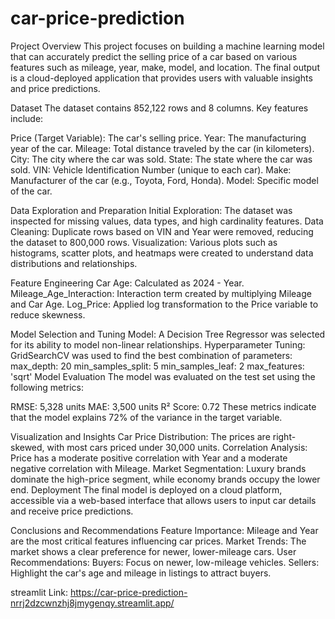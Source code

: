 # car-price-prediction
Project Overview
This project focuses on building a machine learning model that can accurately predict the selling price of a car based on various features such as mileage, year, make, model, and location. The final output is a cloud-deployed application that provides users with valuable insights and price predictions.

Dataset
The dataset contains 852,122 rows and 8 columns. Key features include:

Price (Target Variable): The car's selling price.
Year: The manufacturing year of the car.
Mileage: Total distance traveled by the car (in kilometers).
City: The city where the car was sold.
State: The state where the car was sold.
VIN: Vehicle Identification Number (unique to each car).
Make: Manufacturer of the car (e.g., Toyota, Ford, Honda).
Model: Specific model of the car.

Data Exploration and Preparation
Initial Exploration: The dataset was inspected for missing values, data types, and high cardinality features.
Data Cleaning: Duplicate rows based on VIN and Year were removed, reducing the dataset to 800,000 rows.
Visualization: Various plots such as histograms, scatter plots, and heatmaps were created to understand data distributions and relationships.

Feature Engineering
Car Age: Calculated as 2024 - Year.
Mileage_Age_Interaction: Interaction term created by multiplying Mileage and Car Age.
Log_Price: Applied log transformation to the Price variable to reduce skewness.

Model Selection and Tuning
Model: A Decision Tree Regressor was selected for its ability to model non-linear relationships.
Hyperparameter Tuning: GridSearchCV was used to find the best combination of parameters:
max_depth: 20
min_samples_split: 5
min_samples_leaf: 2
max_features: 'sqrt'
Model Evaluation
The model was evaluated on the test set using the following metrics:

RMSE: 5,328 units
MAE: 3,500 units
R² Score: 0.72
These metrics indicate that the model explains 72% of the variance in the target variable.

Visualization and Insights
Car Price Distribution: The prices are right-skewed, with most cars priced under 30,000 units.
Correlation Analysis: Price has a moderate positive correlation with Year and a moderate negative correlation with Mileage.
Market Segmentation: Luxury brands dominate the high-price segment, while economy brands occupy the lower end.
Deployment
The final model is deployed on a cloud platform, accessible via a web-based interface that allows users to input car details and receive price predictions.

Conclusions and Recommendations
Feature Importance: Mileage and Year are the most critical features influencing car prices.
Market Trends: The market shows a clear preference for newer, lower-mileage cars.
User Recommendations:
Buyers: Focus on newer, low-mileage vehicles.
Sellers: Highlight the car's age and mileage in listings to attract buyers.

streamlit Link: https://car-price-prediction-nrrj2dzcwnzhj8jmygenqy.streamlit.app/ 
